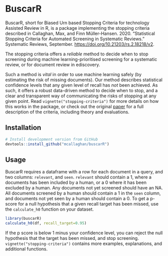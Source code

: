 
# BuscarR

BuscarR, short for Biased Urn based Stopping Criteria for technology
Assisted Review in R, is a package implementing the stopping criteria
described in Callaghan, Max, and Finn Müller-Hansen. 2020. “Statistical
Stopping Criteria for Automated Screening in Systematic Reviews.”
Systematic Reviews, September. <https://doi.org/10.21203/rs.2.18218/v2>.

The stopping criteria offers a *reliable* method to decide when to stop
screening during machine learning-prioritised screening for a systematic
review, or for document review in ediscovery.

Such a method is *vital* in order to use machine learning safely (by
estimating the risk of missing documents). Our method describes
statistical confidence levels that any given level of recall has *not*
been achieved. As such, it offers a robust data-driven method to decide
when to stop, and a clear and transparent way of communicating the risks
of stopping at any given point. Read `vignette("stopping-criteria")` for
more details on how this works in the package, or check out the original
[paper](https://doi.org/10.21203/rs.2.18218/v2) for a full description
of the criteria, including theory and evaluations.

## Installation

<div class=".pkgdown-devel">

``` r
# Install development version from GitHub
devtools::install_github("mcallaghan/buscarR")
```

</div>

## Usage

BuscarR requires a dataframe with a row for each document in a query,
and two columns: `relevant`, and `seen`. `relevant` should contain a 1,
where a documents has been included by a human, or a 0 where it has been
excluded by a human. Any documents not yet screened should have an NA.
All documents screened by a human should contain a 1 in the `seen`
column, and documents not yet seen by a human should contain a 0. To get
a p-score for a null hypothesis that a given recall target has been
missed, use the `calculate_h0` function on your dataset.

``` r
library(buscarR)
calculate_h0(df, recall_target=0.95)
```

If the p score is below 1 minus your confidence level, you can reject
the null hypothesis that the target has been missed, and stop screening.
`vignette("stopping-criteria")` contains more examples, explanations,
and additional functions.
